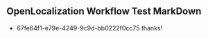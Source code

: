 ## OpenLocalization Workflow Test MarkDown
* 67fe64f1-e79e-4249-9c9d-bb0222f0cc75 thanks!

<!--HONumber=Aug16_HO1-->


